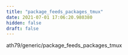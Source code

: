 ```yaml
---
title: "package_feeds_packages_tmux"
date: 2021-07-01 17:06:20.980380
hidden: false
draft: false
---
```


ath79/generic/package_feeds_packages_tmux

